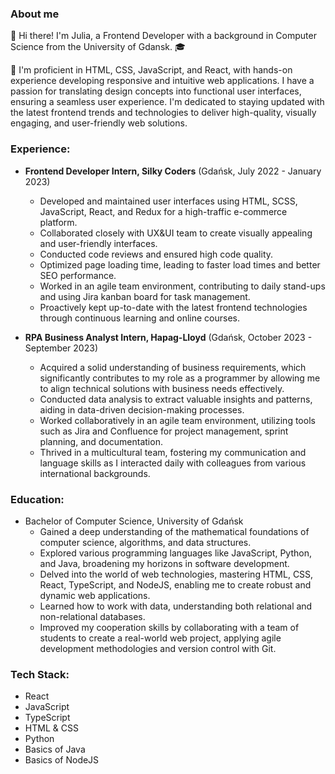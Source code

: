 ### About me

👋 Hi there! I'm Julia, a Frontend Developer with a background in Computer Science from the University of Gdansk. 🎓

🚀 I'm proficient in HTML, CSS, JavaScript, and React, with hands-on experience developing responsive and intuitive web applications. I have a passion for translating design concepts into functional user interfaces, ensuring a seamless user experience. I'm dedicated to staying updated with the latest frontend trends and technologies to deliver high-quality, visually engaging, and user-friendly web solutions.

### Experience:

- **Frontend Developer Intern, Silky Coders** (Gdańsk, July 2022 - January 2023)

   - Developed and maintained user interfaces using HTML, SCSS, JavaScript, React, and Redux for a high-traffic e-commerce platform.
   - Collaborated closely with UX&UI team to create visually appealing and user-friendly interfaces.
   - Conducted code reviews and ensured high code quality.
   - Optimized page loading time, leading to faster load times and better SEO performance.
   - Worked in an agile team environment, contributing to daily stand-ups and using Jira kanban board for task management.
   - Proactively kept up-to-date with the latest frontend technologies through continuous learning and online courses.

- **RPA Business Analyst Intern, Hapag-Lloyd** (Gdańsk, October 2023 - September 2023)
   - Acquired a solid understanding of business requirements, which significantly contributes to my role as a programmer by allowing me to align technical solutions with business needs effectively.
   - Conducted data analysis to extract valuable insights and patterns, aiding in data-driven decision-making processes.
   - Worked collaboratively in an agile team environment, utilizing tools such as Jira and Confluence for project management, sprint planning, and documentation.
   - Thrived in a multicultural team, fostering my communication and language skills as I interacted daily with colleagues from various international backgrounds.

### Education:

- Bachelor of Computer Science, University of Gdańsk
  - Gained a deep understanding of the mathematical foundations of computer science, algorithms, and data structures.
  - Explored various programming languages like JavaScript, Python, and Java, broadening my horizons in software development.
  - Delved into the world of web technologies, mastering HTML, CSS, React, TypeScript, and NodeJS, enabling me to create robust and dynamic web applications.
  - Learned how to work with data, understanding both relational and non-relational databases.
  - Improved my cooperation skills by collaborating with a team of students to create a real-world web project, applying agile development methodologies and version control with Git.

### Tech Stack:

- React
- JavaScript
- TypeScript
- HTML & CSS
- Python
- Basics of Java
- Basics of NodeJS
